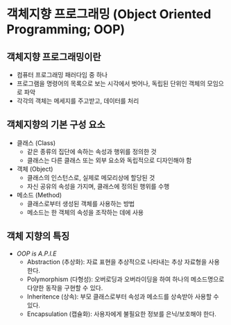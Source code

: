 # 객체지향 프로그래밍 (Object Oriented Programming; OOP)

## 객체지향 프로그래밍이란

- 컴퓨터 프로그래밍 패러다임 중 하나
- 프로그램을 명령어의 목록으로 보는 시각에서 벗어나, 독립된 단위인 객체의 모임으로 파악
- 각각의 객체는 메세지를 주고받고, 데이터를 처리

## 객체지향의 기본 구성 요소

- 클래스 (Class)
  - 같은 종류의 집단에 속하는 속성과 행위를 정의한 것
  - 클래스는 다른 클래스 또는 외부 요소와 독립적으로 디자인해야 함
- 객체 (Object)
  - 클래스의 인스턴스로, 실제로 메모리상에 할당된 것
  - 자신 공유의 속성을 가지며, 클래스에 정의된 행위를 수행
- 메소드 (Method)
  - 클래스로부터 생성된 객체를 사용하는 방법
  - 메소드는 한 객체의 속성을 조작하는 데에 사용

## 객체 지향의 특징

- *OOP is A.P.I.E*
  - Abstraction (추상화): 자료 표현을 추상적으로 나타내는 추상 자료형을 사용한다.
  - Polymorphism (다형성): 오버로딩과 오버라이딩을 하여 하나의 메소드명으로 다양한 동작을 구현할 수 있다.
  - Inheritence (상속): 부모 클래스로부터 속성과 메소드를 상속받아 사용할 수 있다.
  - Encapsulation (캡슐화): 사용자에게 불필요한 정보를 은닉/보호해야 한다.

